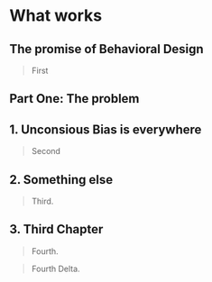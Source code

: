 # What works

## The promise of Behavioral Design

> First

## Part One: The problem

## 1. Unconsious Bias is everywhere

> Second

## 2. Something else

> Third.

## 3. Third Chapter

> Fourth.

>Fourth Delta.
